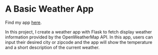 # A Basic Weather App
Find my app [here](https://weather-app-3gi2fzysra-uc.a.run.app/).

In this project, I create a weather app with Flask to fetch display weather information provided by the OpenWeatherMap API. 
In this app, users can input their desired city or zipcode and the app will show the temperature and a short description of the current weather.
